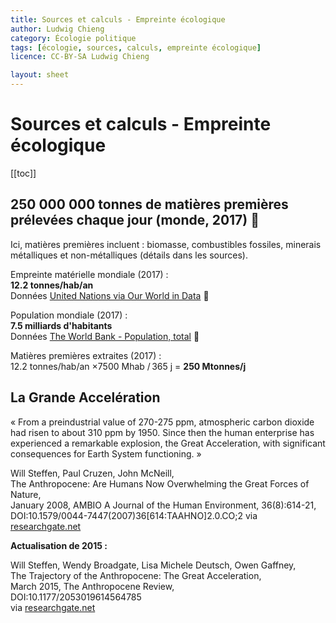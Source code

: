 ```yaml
---
title: Sources et calculs - Empreinte écologique
author: Ludwig Chieng
category: Écologie politique
tags: [écologie, sources, calculs, empreinte écologique]
licence: CC-BY-SA Ludwig Chieng

layout: sheet
---
```


# Sources et calculs - Empreinte écologique

[[toc]]

## 250 000 000 tonnes de matières premières prélevées chaque jour (monde, 2017) 🔷

Ici, matières premières incluent : biomasse, combustibles fossiles, minerais métalliques et non-métalliques (détails dans les sources).

Empreinte matérielle mondiale (2017) : \
**$12.2$ tonnes/hab/an** \
Données [United Nations via Our World in Data](https://ourworldindata.org/grapher/material-footprint-per-capita?country=~OWID_WRL) 🔷

Population mondiale (2017) : \
**$7.5$ milliards d'habitants** \
Données [The World Bank - Population, total](https://data.worldbank.org/indicator/SP.POP.TOTL) 🔷

Matières premières extraites (2017) : \
$12.2$ tonnes/hab/an $\times 7500$ Mhab $/ \, 365$ j = **$250$ Mtonnes/j**


## La Grande Accelération

« From a preindustrial value of 270-275 ppm, atmospheric carbon dioxide had risen to about 310 ppm by 1950. Since then the human enterprise has experienced a remarkable explosion, the Great Acceleration, with significant consequences for Earth System functioning. »

Will Steffen, Paul Cruzen, John McNeill, \
The Anthropocene: Are Humans Now Overwhelming the Great Forces of Nature, \
January 2008, AMBIO A Journal of the Human Environment, 36(8):614-21,
DOI:10.1579/0044-7447(2007)36[614:TAAHNO]2.0.CO;2
via [researchgate.net](https://www.researchgate.net/publication/5610815_The_Anthropocene_Are_Humans_Now_Overwhelming_the_Great_Forces_of_Nature)

**Actualisation de 2015 :**

Will Steffen, Wendy Broadgate, Lisa Michele Deutsch, Owen Gaffney, \
The Trajectory of the Anthropocene: The Great Acceleration, \
March 2015, The Anthropocene Review, \
DOI:10.1177/2053019614564785 \
via [researchgate.net](https://www.researchgate.net/publication/272418379_The_Trajectory_of_the_Anthropocene_The_Great_Acceleration)
